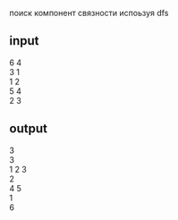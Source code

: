 поиск компонент связности испоьзуя dfs

## input

6 4\
3 1\
1 2\
5 4\
2 3

## output

3\
3\
1 2 3\
2\
4 5\
1\
6 
